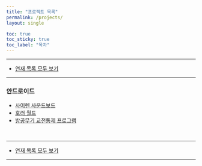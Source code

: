 ```yaml
---
title: "프로젝트 목록"
permalink: /projects/
layout: single

toc: true
toc_sticky: true
toc_label: "목차"
---
```


- - -

 - [연재 목록 모두 보기](/series)

- - -

### 안드로이드
 - [사이렌 사운드보드](/project/siren-soundboard)
 - [호러 월드](/project/horror-world)
 - [방공무기 교전통제 프로그램](/project/aa-control)

 <br>

- - -

 - [연재 목록 모두 보기](/series)

- - -